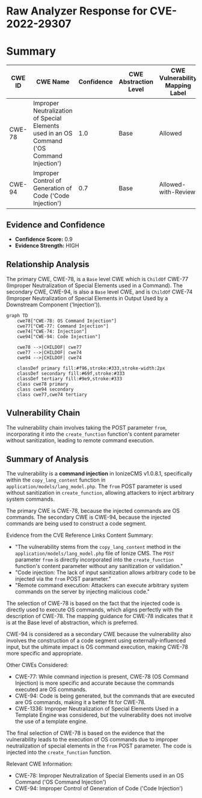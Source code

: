 # Raw Analyzer Response for CVE-2022-29307

# Summary
| CWE ID | CWE Name | Confidence | CWE Abstraction Level | CWE Vulnerability Mapping Label | CWE-Vulnerability Mapping Notes |
|---|---|---|---|---|---|
| CWE-78 | Improper Neutralization of Special Elements used in an OS Command ('OS Command Injection') | 1.0 | Base | Allowed | Primary CWE |
| CWE-94 | Improper Control of Generation of Code ('Code Injection') | 0.7 | Base | Allowed-with-Review | Secondary Candidate |

## Evidence and Confidence

*   **Confidence Score:** 0.9
*   **Evidence Strength:** HIGH

## Relationship Analysis
The primary CWE, CWE-78, is a `Base` level CWE which is `ChildOf` CWE-77 (Improper Neutralization of Special Elements used in a Command). The secondary CWE, CWE-94, is also a `Base` level CWE, and is `ChildOf` CWE-74 (Improper Neutralization of Special Elements in Output Used by a Downstream Component ('Injection')).

```mermaid
graph TD
    cwe78["CWE-78: OS Command Injection"]
    cwe77["CWE-77: Command Injection"]
    cwe74["CWE-74: Injection"]
    cwe94["CWE-94: Code Injection"]

    cwe78 -->|CHILDOF| cwe77
    cwe77 -->|CHILDOF| cwe74
    cwe94 -->|CHILDOF| cwe74
    
    classDef primary fill:#f96,stroke:#333,stroke-width:2px
    classDef secondary fill:#69f,stroke:#333
    classDef tertiary fill:#9e9,stroke:#333
    class cwe78 primary
    class cwe94 secondary
    class cwe77,cwe74 tertiary
```

## Vulnerability Chain
The vulnerability chain involves taking the POST parameter `from`, incorporating it into the `create_function` function's content parameter without sanitization, leading to remote command execution.

## Summary of Analysis
The vulnerability is a **command injection** in IonizeCMS v1.0.8.1, specifically within the `copy_lang_content` function in `application/models/lang_model.php`. The `from` POST parameter is used without sanitization in `create_function`, allowing attackers to inject arbitrary system commands.

The primary CWE is CWE-78, because the injected commands are OS commands. The secondary CWE is CWE-94, because the injected commands are being used to construct a code segment.

Evidence from the CVE Reference Links Content Summary:
*   "The vulnerability stems from the `copy_lang_content` method in the `application/models/lang_model.php` file of Ionize CMS. The `POST` parameter `from` is directly incorporated into the `create_function` function's content parameter without any sanitization or validation."
*   "Code injection: The lack of input sanitization allows arbitrary code to be injected via the `from` POST parameter."
*   "Remote command execution: Attackers can execute arbitrary system commands on the server by injecting malicious code."

The selection of CWE-78 is based on the fact that the injected code is directly used to execute OS commands, which aligns perfectly with the description of CWE-78. The mapping guidance for CWE-78 indicates that it is at the Base level of abstraction, which is preferred.

CWE-94 is considered as a secondary CWE because the vulnerability also involves the construction of a code segment using externally-influenced input, but the ultimate impact is OS command execution, making CWE-78 more specific and appropriate.

Other CWEs Considered:
*   CWE-77: While command injection is present, CWE-78 (OS Command Injection) is more specific and accurate because the commands executed are OS commands.
*   CWE-94: Code is being generated, but the commands that are executed are OS commands, making it a better fit for CWE-78.
*   CWE-1336: Improper Neutralization of Special Elements Used in a Template Engine was considered, but the vulnerability does not involve the use of a template engine.

The final selection of CWE-78 is based on the evidence that the vulnerability leads to the execution of OS commands due to improper neutralization of special elements in the `from` POST parameter. The code is injected into the `create_function` function.

Relevant CWE Information:
*   CWE-78: Improper Neutralization of Special Elements used in an OS Command ('OS Command Injection')
*   CWE-94: Improper Control of Generation of Code ('Code Injection')